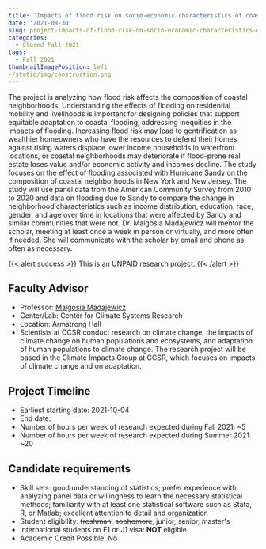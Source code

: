 ```yaml
---
title: 'Impacts of flood risk on socio-economic characteristics of coastal neighborhoods'
date: '2021-08-30'
slug: project-impacts-of-flood-risk-on-socio-economic-characteristics-of-coastal-neighborhoods
categories:
  - Closed Fall 2021
tags:
  - Fall 2021
thumbnailImagePosition: left
~/static/img/construction.png
---
```

The project is analyzing how flood risk affects the composition of coastal neighborhoods. Understanding the effects of flooding on residential mobility and livelihoods is important for designing policies that support equitable adaptation to coastal flooding, addressing inequities in the impacts of flooding. Increasing flood risk may lead to gentrification as wealthier homeowners who have the resources to defend their homes against rising waters displace lower income households in waterfront locations, or coastal neighborhoods may deteriorate if flood-prone real estate loses value and/or economic activity and incomes decline. The study focuses on the effect of flooding associated with Hurricane Sandy on the composition of coastal neighborhoods in New York and New Jersey. The study will use panel data from the American Community Survey from 2010 to 2020 and data on flooding due to Sandy to compare the change in neighborhood characteristics such as income distribution, education, race, gender, and age over time in locations that were affected by Sandy and similar communities that were not. Dr. Malgosia Madajewicz will mentor the scholar, meeting at least once a week in person or virtually, and more often if needed. She will communicate with the scholar by email and phone as often as necessary.

<!--more-->

{{< alert success >}}
This is an UNPAID research project.
{{< /alert >}}

## Faculty Advisor
+ Professor: [Malgosia Madajewicz](https://ccsr.columbia.edu)
+ Center/Lab: Center for Climate Systems Research
+ Location: Armstrong Hall
+ Scientists at CCSR conduct research on climate change, the impacts of climate change on human populations and ecosystems, and adaptation of human populations to climate change. The research project will be based in the Climate Impacts Group at CCSR, which focuses on impacts of climate change and on adaptation.

## Project Timeline
+ Earliest starting date: 2021-10-04
+ End date: 
+ Number of hours per week of research expected during Fall 2021: ~5
+ Number of hours per week of research expected during Summer 2021: ~20

## Candidate requirements
+ Skill sets: good understanding of statistics; prefer experience with analyzing panel data or willingness to learn the necessary statistical methods; familiarity with at least one statistical software such as Stata, R, or Matlab; excellent attention to detail and organization
+ Student eligibility: ~~freshman~~, ~~sophomore~~, junior, senior, master's
+ International students on F1 or J1 visa: **NOT** eligible
+ Academic Credit Possible: No

